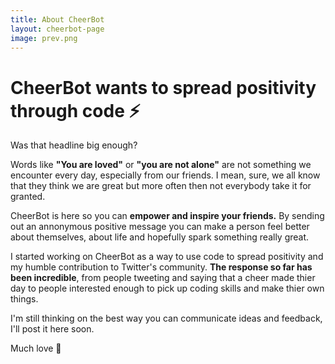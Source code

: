 ```yaml
---
title: About CheerBot
layout: cheerbot-page
image: prev.png
---
```


# CheerBot wants to spread positivity through code ⚡️

Was that headline big enough?

Words like **"You are loved"** or  **"you are not alone"** are not something we encounter every day, especially from our friends. I mean, sure, we all know that they think we are great but more often then not everybody take it for granted.

CheerBot is here so you can **empower and inspire your friends.** By sending out an annonymous positive message you can make a person feel better about themselves, about life and hopefully spark something really great.

I started working on CheerBot as a way to use code to spread positivity and my humble contribution to Twitter's community. **The response so far has been incredible**, from people tweeting and saying that a cheer made thier day to people interested enough to pick up coding skills and make thier own things.

I'm still thinking on the best way you can communicate ideas and feedback, I'll post it here soon.

Much love 💛
